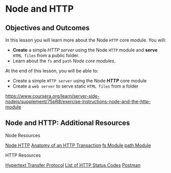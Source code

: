 # Node and HTTP

## Objectives and Outcomes

In this lesson you will learn more about the Node `HTTP` core module. You will:

- __Create__ a simple _HTTP server_ using the Node `HTTP` module and __serve__ `HTML files` from a public folder.
- Learn about the `fs` and `path` _Node core modules_.

At the end of this lesson, you will be able to:

- Create a simple `HTTP server` using the Node ___HTTP___ core module
- Create a `web server` to serve static `HTML files` from a folder

https://www.coursera.org/learn/server-side-nodejs/supplement/75pR8/exercise-instructions-node-and-the-http-module

## Node and HTTP: Additional Resources

Node Resources

[Node HTTP](https://nodejs.org/api/http.html)
[Anatomy of an HTTP Transaction](https://nodejs.org/en/docs/guides/anatomy-of-an-http-transaction/)
[fs Module](https://nodejs.org/api/fs.html)
[path Module](https://nodejs.org/api/path.html)

HTTP Resources

[Hypertext Transfer Protocol](https://en.wikipedia.org/wiki/Hypertext_Transfer_Protocol)
[List of HTTP Status Codes](https://en.wikipedia.org/wiki/List_of_HTTP_status_codes)
[Postman](http://getpostman.com/)

